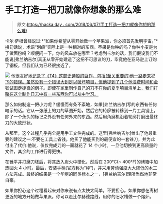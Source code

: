 # 手工打造一把刀就像你想象的那么难

> 原文:[https://hacka day . com/2018/06/07/手工打造一把刀就像你想的那么难/](https://hackaday.com/2018/06/07/building-a-knife-by-hand-is-just-as-hard-as-you-think/)

卡尔·萨根曾经说过:*“如果你希望从零开始做一个苹果派，你必须首先发明宇宙。”*换句话说，术语“划痕”实际上是一种相对的东西。苹果是你种的吗？你种小麦是为了做面粉吗？顺便问一下，你的风车放在哪里？考虑到卡尔的话，我们假设我们不能说[弗兰纳吉尔]真正从零开始建造了这把不可思议的刀，毕竟他在亚马逊上订购了钢板。但我们认为已经很接近了。

[![](../Images/eae3dde4e6493f08008077e565e8a263.png)](https://hackaday.com/wp-content/uploads/2018/06/knife_detail.jpg) 他很友好[地记录了《T4》这部史诗般的巨作，包括(至关重要的)他一路走来犯下的错误。虽然没有一个错误大到足以破坏项目，但他提到了几个他浪费时间和金钱试图走捷径的例子。即使在家里制作自己的刀不在你的夏季项目清单上，我们打赌在这个制作日志中有一些东西你可以从中学习。](https://imgur.com/a/RYcwNck)

那么如何制造一把小刀呢？缓慢而有条不紊地，如果[弗兰纳吉尔]写的东西有任何暗示的话。它从一张纸上的刀的草图开始，然后它的轮廓被转移到一片工具钢上，除了一个永久的标记之外没有任何外来的东西。然后用角磨机沿着轮廓打磨出最终刀的大致形状。

从那里，这个过程几乎完全是用手工文件完成的。这里[弗兰纳吉尔]给出了他最重要的建议之一:不要在工具上省钱。他买了他能买到的最便宜的一套锉刀，并为此付出了代价:他说，仅仅完成刀的一面就花了 14 个小时。一旦他切换到更高质量的文件，其余的工作进行得更快。

在锉平并打磨刀坯后，将其放入炭火中硬化，然后在 200°C(~ 400°F)的烤箱中加热回火 4 小时。最后，安装手柄(官方称为“秤”)，并采用劳动强度大大降低的木工方法完成。最终的结果是一个华丽的同类标本之一，[弗兰纳吉尔]理所当然地非常自豪。

如果你担心这个过程看起来对你来说有点太快太简单，不要担心。如果你想在离树更近的地方开始做苹果派，你可以走比尔赫德路线，用你的旧水槽做一个熔炉。